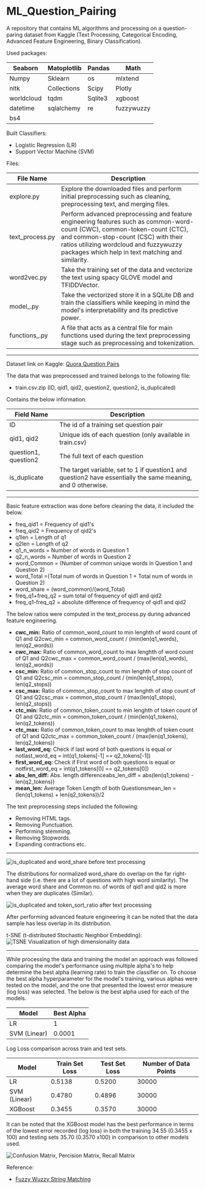 # ML_Question_Pairing
A repository that contains ML algorithms and processing on a question-paring dataset from Kaggle (Text Processing, Categorical Encoding, Advanced Feature Engineering, Binary Classification).

Used packages:

| Seaborn | Matoplotlib | Pandas | Math    |
|---------|-------------|--------|---------|
| Numpy   | Sklearn     | os     | mlxtend |
| nltk    | Collections | Scipy  | Plotly  |
| worldcloud    | tqdm | Sqlite3  | xgboost  |
| datetime    | sqlalchemy | re  | fuzzywuzzy  |
| bs4    |  |   |   |

Built Classifiers:
* Logistic Regression (LR)
* Support Vector Machine (SVM)

Files:

| File Name       | Description                                                                                                                                                                                                       |
|-----------------|-------------------------------------------------------------------------------------------------------------------------------------------------------------------------------------------------------------------|
| explore.py | Explore the downloaded files and perform initial preprocessing such as cleaning, preprocessing text, and merging files.                                                                                                |
| text_process.py | Perform advanced preprocessing and feature engineering features such as common-word-count (CWC), common-token-count (CTC), and common-stop-count (CSC) with their ratios utilizing wordcloud and fuzzywuzzy packages which help in text matching and similarity.                                                        |
| word2vec.py  | Take the training set of the data and vectorize the text using spacy GLOVE model and TFIDDVector. |
| model_.py  | Take the vectorized store it in a SQLite DB and train the classifiers  while keeping in mind the model's interpretability and its predictive power. |
| functions_.py   | A file that acts as a central file for main functions used during the text preprocessing stage such as preprocessing and tokenization.                                                                  |


---

Dataset link on Kaggle: [Quora Question Pairs](https://www.kaggle.com/competitions/quora-question-pairs/)

The data that was preprocessed and trained belongs to the following file:
* train.csv.zip (ID, qid1, qid2, question2, question2, is_duplicated)

Contains the below information.

| Field Name | Description                                                              |
|------------|--------------------------------------------------------------------------|
| ID         | The id of a training set question pair |
| qid1, qid2       | Unique ids of each question (only available in train.csv)                         |
| question1, question2  | The full text of each question                              |
| is_duplicate      | The  target variable, set to 1 if question1 and question2 have essentially the same meaning, and 0 otherwise.|                                      |


---

Basic feature extraction was done before cleaning the data, it included the below.
- freq_qid1 = Frequency of qid1's
- freq_qid2 = Frequency of qid2's
- q1len = Length of q1
- q2len = Length of q2
- q1_n_words = Number of words in Question 1
- q2_n_words = Number of words in Question 2
- word_Common = (Number of common unique words in Question 1 and Question 2)
- word_Total =(Total num of words in Question 1 + Total num of words in Question 2)
- word_share = (word_common)/(word_Total)
- freq_q1+freq_q2 = sum total of frequency of qid1 and qid2
- freq_q1-freq_q2 = absolute difference of frequency of qid1 and qid2


The below ratios were computed in the text_process.py during advanced feature engineering.
- **cwc_min:** Ratio of common_word_count to min lenghth of word count of Q1 and Q2cwc_min = common_word_count / (min(len(q1_words), len(q2_words))
- **cwc_max:** Ratio of common_word_count to max lenghth of word count of Q1 and Q2cwc_max = common_word_count / (max(len(q1_words), len(q2_words))
- **csc_min:** Ratio of common_stop_count to min lenghth of stop count of Q1 and Q2csc_min = common_stop_count / (min(len(q1_stops), len(q2_stops))
- **csc_max:** Ratio of common_stop_count to max lenghth of stop count of Q1 and Q2csc_max = common_stop_count / (max(len(q1_stops), len(q2_stops))
- **ctc_min:** Ratio of common_token_count to min lenghth of token count of Q1 and Q2ctc_min = common_token_count / (min(len(q1_tokens), len(q2_tokens))
- **ctc_max:** Ratio of common_token_count to max lenghth of token count of Q1 and Q2ctc_max = common_token_count / (max(len(q1_tokens), len(q2_tokens))
- **last_word_eq:** Check if last word of both questions is equal or notlast_word_eq = int(q1_tokens[-1] == q2_tokens[-1])
- **first_word_eq:** Check if First word of both questions is equal or notfirst_word_eq = int(q1_tokens[0] == q2_tokens[0])
- **abs_len_diff:** Abs. length differenceabs_len_diff = abs(len(q1_tokens) - len(q2_tokens))
- **mean_len:** Average Token Length of both Questionsmean_len = (len(q1_tokens) + len(q2_tokens))/2

The text preprocessing steps included the following:
- Removing HTML tags.
- Removing Punctuation.
- Performing stemming.
- Removing Stopwords.
- Expanding contractions etc.

---

![is_duplicated and word_share before text processing](viz_before.png)

The distributions for normalized word_share do overlap on the far right-hand side (i.e. there are a lot of questions with high word similarity). The average word share and Common no. of words of qid1 and qid2 is more when they are duplicates (Similar).

![is_duplicated and token_sort_ratio after text processing](viz_after.png)

After performing advanced feature engineering it can be noted that the data sample has less overlap in its distribution.

t-SNE (t-distributed Stochastic Neighbor Embedding):
![TSNE Visualization of high dimensionality data](tsne.png)

---

While processing the data and training the model an approach was followed comparing the model's performance using multiple alpha's to help determine the best alpha (learning rate) to train the classifier on. To choose the best alpha hyperparameter for the model's training, various alphas were tested on the model, and the one that presented the lowest error measure (log loss) was selected. The below is the best alpha used for each of the models.

| Model                                             | Best Alpha |
|---------------------------------------------------|------------|
| LR    | 1      |
| SVM  (Linear)               | 0.0001       |


Log Loss comparison across train and test sets.

| Model                                             | Train Set Loss | Test Set Loss | Number of Data Points |
|---------------------------------------------------|----------------|---------------------------|---------------|
| LR    | 0.5138           | 0.5200                     | 30000          |
| SVM (Linear)                   | 0.4780           | 0.4896                      | 30000          |
| XGBoost                      | 0.3455           | 0.3570                      | 30000         |

It can be noted that the XGBoost model has the best performance in terms of the lowest error recorded (log loss) in both the training 34.55 (0.3455 x 100) and testing sets 35.70 (0.3570 x100) in comparison to other models used.

![Confusion Matrix, Percision Matrix, Recall Matrix](cm_pm_rm.png)

Reference:
- [Fuzzy Wuzzy String Matching](http://chairnerd.seatgeek.com/fuzzywuzzy-fuzzy-string-matching-in-python/)
